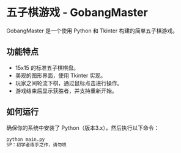 # 五子棋游戏 - GobangMaster

GobangMaster 是一个使用 Python 和 Tkinter 构建的简单五子棋游戏。

## 功能特点

- 15x15 的标准五子棋棋盘。
- 美观的图形界面，使用 Tkinter 实现。
- 玩家之间轮流下棋，通过鼠标点击进行操作。
- 游戏结束后显示获胜者，并支持重新开始。

## 如何运行

确保你的系统中安装了 Python（版本3.x），然后执行以下命令：

```bash
python main.py
SP：初学者练手之作，请勿喷
